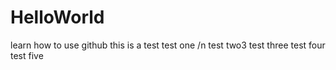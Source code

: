 # HelloWorld
learn how to use github
this is a test
test one /n
test two3
test three
test four
test five